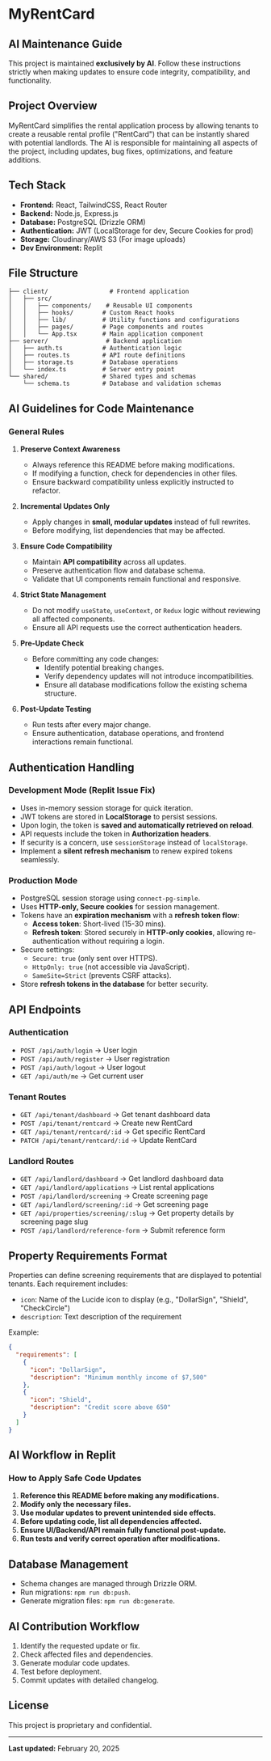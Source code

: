 # MyRentCard

## AI Maintenance Guide

This project is maintained **exclusively by AI**. Follow these instructions strictly when making updates to ensure code integrity, compatibility, and functionality.

## Project Overview

MyRentCard simplifies the rental application process by allowing tenants to create a reusable rental profile ("RentCard") that can be instantly shared with potential landlords. The AI is responsible for maintaining all aspects of the project, including updates, bug fixes, optimizations, and feature additions.

## Tech Stack

- **Frontend:** React, TailwindCSS, React Router
- **Backend:** Node.js, Express.js
- **Database:** PostgreSQL (Drizzle ORM)
- **Authentication:** JWT (LocalStorage for dev, Secure Cookies for prod)
- **Storage:** Cloudinary/AWS S3 (For image uploads)
- **Dev Environment:** Replit

## File Structure

```
├── client/                 # Frontend application
│   ├── src/
│   │   ├── components/    # Reusable UI components
│   │   ├── hooks/        # Custom React hooks
│   │   ├── lib/          # Utility functions and configurations
│   │   ├── pages/        # Page components and routes
│   │   └── App.tsx       # Main application component
├── server/                # Backend application
│   ├── auth.ts           # Authentication logic
│   ├── routes.ts         # API route definitions
│   ├── storage.ts        # Database operations
│   └── index.ts          # Server entry point
└── shared/               # Shared types and schemas
    └── schema.ts         # Database and validation schemas
```

## AI Guidelines for Code Maintenance

### **General Rules**
1. **Preserve Context Awareness**
   - Always reference this README before making modifications.
   - If modifying a function, check for dependencies in other files.
   - Ensure backward compatibility unless explicitly instructed to refactor.

2. **Incremental Updates Only**
   - Apply changes in **small, modular updates** instead of full rewrites.
   - Before modifying, list dependencies that may be affected.

3. **Ensure Code Compatibility**
   - Maintain **API compatibility** across all updates.
   - Preserve authentication flow and database schema.
   - Validate that UI components remain functional and responsive.

4. **Strict State Management**
   - Do not modify `useState`, `useContext`, or `Redux` logic without reviewing all affected components.
   - Ensure all API requests use the correct authentication headers.

5. **Pre-Update Check**
   - Before committing any code changes:
     - Identify potential breaking changes.
     - Verify dependency updates will not introduce incompatibilities.
     - Ensure all database modifications follow the existing schema structure.

6. **Post-Update Testing**
   - Run tests after every major change.
   - Ensure authentication, database operations, and frontend interactions remain functional.

## Authentication Handling

### Development Mode (Replit Issue Fix)
- Uses in-memory session storage for quick iteration.
- JWT tokens are stored in **LocalStorage** to persist sessions.
- Upon login, the token is **saved and automatically retrieved on reload**.
- API requests include the token in **Authorization headers**.
- If security is a concern, use `sessionStorage` instead of `localStorage`.
- Implement a **silent refresh mechanism** to renew expired tokens seamlessly.

### Production Mode
- PostgreSQL session storage using `connect-pg-simple`.
- Uses **HTTP-only, Secure cookies** for session management.
- Tokens have an **expiration mechanism** with a **refresh token flow**:
  - **Access token**: Short-lived (15-30 mins).
  - **Refresh token**: Stored securely in **HTTP-only cookies**, allowing re-authentication without requiring a login.
- Secure settings:
  - `Secure: true` (only sent over HTTPS).
  - `HttpOnly: true` (not accessible via JavaScript).
  - `SameSite=Strict` (prevents CSRF attacks).
- Store **refresh tokens in the database** for better security.

## API Endpoints

### Authentication
- `POST /api/auth/login` → User login
- `POST /api/auth/register` → User registration
- `POST /api/auth/logout` → User logout
- `GET /api/auth/me` → Get current user

### Tenant Routes
- `GET /api/tenant/dashboard` → Get tenant dashboard data
- `POST /api/tenant/rentcard` → Create new RentCard
- `GET /api/tenant/rentcard/:id` → Get specific RentCard
- `PATCH /api/tenant/rentcard/:id` → Update RentCard

### Landlord Routes
- `GET /api/landlord/dashboard` → Get landlord dashboard data
- `GET /api/landlord/applications` → List rental applications
- `POST /api/landlord/screening` → Create screening page
- `GET /api/landlord/screening/:id` → Get screening page
- `GET /api/properties/screening/:slug` → Get property details by screening page slug
- `POST /api/landlord/reference-form` → Submit reference form

## Property Requirements Format

Properties can define screening requirements that are displayed to potential tenants. Each requirement includes:
- `icon`: Name of the Lucide icon to display (e.g., "DollarSign", "Shield", "CheckCircle")
- `description`: Text description of the requirement

Example:
```json
{
  "requirements": [
    {
      "icon": "DollarSign",
      "description": "Minimum monthly income of $7,500"
    },
    {
      "icon": "Shield",
      "description": "Credit score above 650"
    }
  ]
}
```

## AI Workflow in Replit

### **How to Apply Safe Code Updates**
1. **Reference this README before making any modifications.**
2. **Modify only the necessary files.**
3. **Use modular updates to prevent unintended side effects.**
4. **Before updating code, list all dependencies affected.**
5. **Ensure UI/Backend/API remain fully functional post-update.**
6. **Run tests and verify correct operation after modifications.**

## Database Management
- Schema changes are managed through Drizzle ORM.
- Run migrations: `npm run db:push`.
- Generate migration files: `npm run db:generate`.

## AI Contribution Workflow
1. Identify the requested update or fix.
2. Check affected files and dependencies.
3. Generate modular code updates.
4. Test before deployment.
5. Commit updates with detailed changelog.

## License
This project is proprietary and confidential.

---
**Last updated:** February 20, 2025